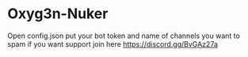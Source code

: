 # Oxyg3n-Nuker
Open config.json put your bot token and name of channels you want to spam if you want support join here https://discord.gg/BvGAz27a
